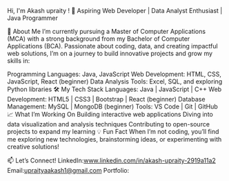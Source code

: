  Hi, I'm Akash upraity !
🚀 Aspiring Web Developer | Data Analyst Enthusiast | Java Programmer

🌟 About Me
I’m currently pursuing a Master of Computer Applications (MCA) with a strong background from my Bachelor of Computer Applications (BCA). Passionate about coding, data, and creating impactful web solutions, I’m on a journey to build innovative projects and grow my skills in:

Programming Languages: Java, JavaScript
Web Development: HTML, CSS, JavaScript, React (beginner)
Data Analysis Tools: Excel, SQL, and exploring Python libraries
🛠️ My Tech Stack
Languages: Java | JavaScript | C++
Web Development: HTML5 | CSS3 | Bootstrap | React (beginner)
Database Management: MySQL | MongoDB (beginner)
Tools: VS Code | Git | GitHub
📈 What I’m Working On
Building interactive web applications
Diving into data visualization and analysis techniques
Contributing to open-source projects to expand my learning
💡 Fun Fact
When I’m not coding, you’ll find me exploring new technologies, brainstorming ideas, or experimenting with creative solutions!

📫 Let’s Connect!
LinkedIn:www.linkedin.com/in/akash-upraity-2919a11a2
Email:upraityaakash1@gmail.com
Portfolio:

<!---
itsakashupraity/itsakashupity is a ✨ special ✨ repository because its `README.md` (this file) appears on your GitHub profile.
You can click the Preview link to take a look at your changes.
--->
